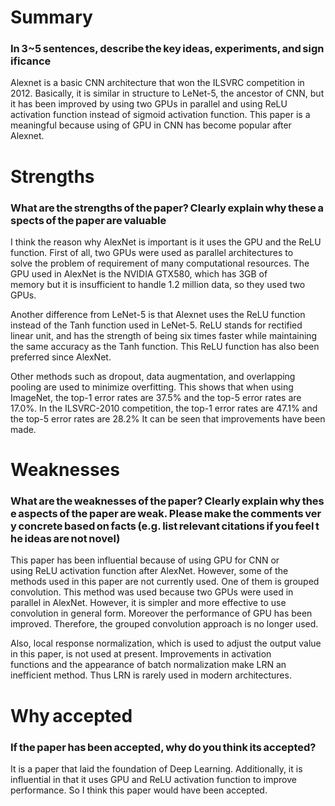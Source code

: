 # Summary

### In 3~5 sentences, describe the key ideas, experiments, and significance

Alexnet is a basic CNN architecture that won the ILSVRC competition in 2012. Basically, it is similar in structure to LeNet-5, the ancestor of CNN, but it has been improved by using two GPUs in parallel and using ReLU activation function instead of sigmoid activation function. This paper is a meaningful because using of GPU in CNN has become popular after Alexnet.


# Strengths

### What are the strengths of the paper? Clearly explain why these aspects of the paper are valuable

I think the reason why AlexNet is important is it uses the GPU and the ReLU function. First of all, two GPUs were used as parallel architectures to solve the problem of requirement of many computational resources. The GPU used in AlexNet is the NVIDIA GTX580, which has 3GB of memory but it is insufficient to handle 1.2 million data, so they used two GPUs.

Another difference from LeNet-5 is that Alexnet uses the ReLU function instead of the Tanh function used in LeNet-5. ReLU stands for rectified linear unit, and has the strength of being six times faster while maintaining the same accuracy as the Tanh function. This ReLU function has also been preferred since AlexNet.

Other methods such as dropout, data augmentation, and overlapping pooling are used to minimize overfitting. This shows that when using ImageNet, the top-1 error rates are 37.5% and the top-5 error rates are 17.0%. In the ILSVRC-2010 competition, the top-1 error rates are 47.1% and the top-5 error rates are 28.2% It can be seen that improvements have been made.


# Weaknesses

### What are the weaknesses of the paper? Clearly explain why these aspects of the paper are weak. Please make the comments very concrete based on facts (e.g. list relevant citations if you feel the ideas are not novel)

This paper has been influential because of using GPU for CNN or using ReLU activation function after AlexNet. However, some of the methods used in this paper are not currently used. One of them is grouped convolution. This method was used because two GPUs were used in parallel in AlexNet. However, it is simpler and more effective to use convolution in general form. Moreover the performance of GPU has been improved. Therefore, the grouped convolution approach is no longer used.

Also, local response normalization, which is used to adjust the output value in this paper, is not used at present. Improvements in activation functions and the appearance of batch normalization make LRN an inefficient method. Thus LRN is rarely used in modern architectures.


# Why accepted

### If the paper has been accepted, why do you think its accepted?

It is a paper that laid the foundation of Deep Learning. Additionally, it is influential in that it uses GPU and ReLU activation function to improve performance. So I think this paper would have been accepted.

